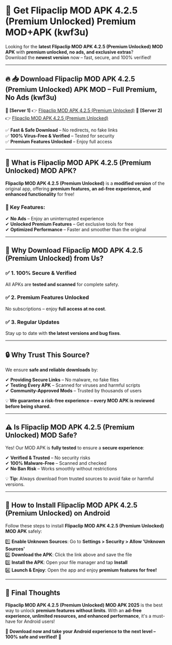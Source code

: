 # 🚀 Get Flipaclip MOD APK 4.2.5 (Premium Unlocked) Premium MOD+APK (kwf3u)  

Looking for the **latest Flipaclip MOD APK 4.2.5 (Premium Unlocked) MOD APK** with **premium unlocked, no ads, and exclusive extras**?  
Download the **newest version** now – fast, secure, and 100% verified!  

---

## 🔥 📥 Download Flipaclip MOD APK 4.2.5 (Premium Unlocked) APK MOD – Full Premium, No Ads (kwf3u)  

🔹 **[Server 1]** 👉 [Flipaclip MOD APK 4.2.5 (Premium Unlocked)](https://apkcomod.com?title=Flipaclip_MOD_APK_4.2.5_(Premium_Unlocked))  
🔹 **[Server 2]** 👉 [Flipaclip MOD APK 4.2.5 (Premium Unlocked)](https://apkcomod.com?title=Flipaclip_MOD_APK_4.2.5_(Premium_Unlocked))  

✅ **Fast & Safe Download** – No redirects, no fake links  
✅ **100% Virus-Free & Verified** – Tested for security  
✅ **Premium Features Unlocked** – Enjoy full access  

---

## 📌 What is Flipaclip MOD APK 4.2.5 (Premium Unlocked) MOD APK?  

**Flipaclip MOD APK 4.2.5 (Premium Unlocked)** is a **modified version** of the original app, offering **premium features, an ad-free experience, and enhanced functionality** for free!  

### 🔹 Key Features:  
✔ **No Ads** – Enjoy an uninterrupted experience  
✔ **Unlocked Premium Features** – Get exclusive tools for free  
✔ **Optimized Performance** – Faster and smoother than the original  

---

## 🌟 Why Download Flipaclip MOD APK 4.2.5 (Premium Unlocked) from Us?  

### ✅ 1. 100% Secure & Verified  
All APKs are **tested and scanned** for complete safety.  

### ✅ 2. Premium Features Unlocked  
No subscriptions – enjoy **full access at no cost**.  

### ✅ 3. Regular Updates  
Stay up to date with **the latest versions and bug fixes**.  

---

## 🔒 Why Trust This Source?  

We ensure **safe and reliable downloads** by:  

✔ **Providing Secure Links** – No malware, no fake files  
✔ **Testing Every APK** – Scanned for viruses and harmful scripts  
✔ **Community-Approved Mods** – Trusted by thousands of users  

💡 **We guarantee a risk-free experience – every MOD APK is reviewed before being shared.**  

---

## ⚠️ Is Flipaclip MOD APK 4.2.5 (Premium Unlocked) MOD Safe?  

Yes! Our MOD APK is **fully tested** to ensure a **secure experience**:  

✔ **Verified & Trusted** – No security risks  
✔ **100% Malware-Free** – Scanned and checked  
✔ **No Ban Risk** – Works smoothly without restrictions  

💡 **Tip:** Always download from trusted sources to avoid fake or harmful versions.  

---

## 📲 How to Install Flipaclip MOD APK 4.2.5 (Premium Unlocked) on Android  

Follow these steps to install **Flipaclip MOD APK 4.2.5 (Premium Unlocked) MOD APK** safely:  

1️⃣ **Enable Unknown Sources**: Go to **Settings > Security > Allow 'Unknown Sources'**  
2️⃣ **Download the APK**: Click the link above and save the file  
3️⃣ **Install the APK**: Open your file manager and tap **Install**  
4️⃣ **Launch & Enjoy**: Open the app and enjoy **premium features for free!**  

---

## 🚀 Final Thoughts  

**Flipaclip MOD APK 4.2.5 (Premium Unlocked) MOD APK 2025** is the best way to unlock **premium features without limits**. With an **ad-free experience, unlimited resources, and enhanced performance**, it's a must-have for Android users!  

🔻 **Download now and take your Android experience to the next level – 100% safe and verified!** 🔻
